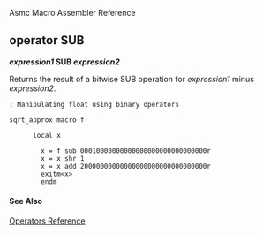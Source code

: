Asmc Macro Assembler Reference

## operator SUB

**_expression1_ SUB _expression2_**

Returns the result of a bitwise SUB operation for _expression1_ minus _expression2_.

```
; Manipulating float using binary operators

sqrt_approx macro f

      local x

        x = f sub 00010000000000000000000000000000r
        x = x shr 1
        x = x add 20000000000000000000000000000000r
        exitm<x>
        endm
```

#### See Also

[Operators Reference](readme.md)

